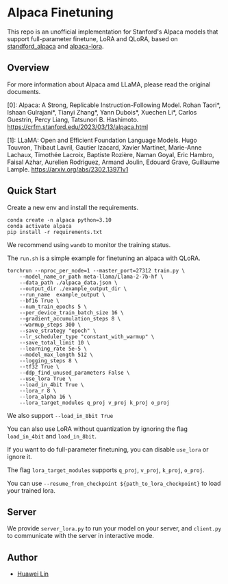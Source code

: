# Alpaca Finetuning

This repo is an unofficial implementation for Stanford's Alpaca models that support full-parameter finetune, LoRA and QLoRA, based on [standford_alpaca](https://github.com/tatsu-lab/stanford_alpaca) and [alpaca-lora](https://github.com/tloen/alpaca-lora).

## Overview
For more information about Alpaca amd LLaMA, please read the original documents.

[0]: Alpaca: A Strong, Replicable Instruction-Following Model. Rohan Taori*, Ishaan Gulrajani*, Tianyi Zhang*, Yann Dubois*, Xuechen Li*, Carlos Guestrin, Percy Liang, Tatsunori B. Hashimoto. https://crfm.stanford.edu/2023/03/13/alpaca.html

[1]: LLaMA: Open and Efficient Foundation Language Models. Hugo Touvron, Thibaut Lavril, Gautier Izacard, Xavier Martinet, Marie-Anne Lachaux, Timothée Lacroix, Baptiste Rozière, Naman Goyal, Eric Hambro, Faisal Azhar, Aurelien Rodriguez, Armand Joulin, Edouard Grave, Guillaume Lample. https://arxiv.org/abs/2302.13971v1

## Quick Start

Create a new env and install the requirements.
```
conda create -n alpaca python=3.10
conda activate alpaca
pip install -r requirements.txt
```
We recommend using `wandb` to monitor the training status.

The `run.sh` is a simple example for finetuning an alpaca with QLoRA.
```
torchrun --nproc_per_node=1 --master_port=27312 train.py \
    --model_name_or_path meta-llama/Llama-2-7b-hf \
    --data_path ./alpaca_data.json \
    --output_dir ./example_output_dir \
    --run_name  example_output \
    --bf16 True \
    --num_train_epochs 5 \
    --per_device_train_batch_size 16 \
    --gradient_accumulation_steps 8 \
    --warmup_steps 300 \
    --save_strategy "epoch" \
    --lr_scheduler_type "constant_with_warmup" \
    --save_total_limit 10 \
    --learning_rate 5e-5 \
    --model_max_length 512 \
    --logging_steps 8 \
    --tf32 True \
    --ddp_find_unused_parameters False \
    --use_lora True \
    --load_in_4bit True \
    --lora_r 8 \
    --lora_alpha 16 \
    --lora_target_modules q_proj v_proj k_proj o_proj
```
We also support `--load_in_8bit True`

You can also use LoRA without quantization by ignoring the flag `load_in_4bit` and `load_in_8bit`.

If you want to do full-parameter finetuning, you can disable `use_lora` or ignore it.

The flag `lora_target_modules` supports `q_proj`, `v_proj`, `k_proj`, `o_proj`.


You can use `--resume_from_checkpoint ${path_to_lora_checkpoint}` to load your trained lora.


## Server
We provide `server_lora.py` to run your model on your server, and `client.py` to communicate with the server in interactive mode.

## Author
- [Huawei Lin](https://huaweilin.net/)



